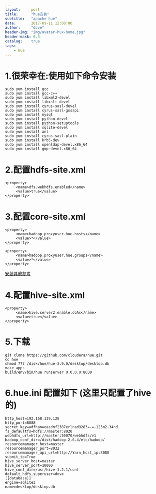 ```yaml
---
layout:     post
title:      "hue安装"	
subtitle:   "apache hue"			
date:       2017-09-11 12:00:00
author:     "dove"
header-img: "img/avatar-hux-home.jpg"  
header-mask: 0.3
catalog:    true
tags:
    - hue
---
```



# 1.很荣幸在:使用如下命令安装
	sudo yum install gcc
	sudo yum install gcc-c++
	sudo yum install libxml2-devel
	sudo yum install libxslt-devel
	sudo yum install cyrus-sasl-devel
	sudo yum install cyrus-sasl-gssapi
	sudo yum install mysql
	sudo yum install python-devel
	sudo yum install python-setuptools
	sudo yum install sqlite-devel
	sudo yum install ant
	sudo yum install cyrus-sasl-plain
	sudo yum install krb5-dev
	sudo yum install openldap-devel.x86_64
	sudo yum install gmp-devel.x86_64


# 2.配置hdfs-site.xml
	<property>
		 <name>dfs.webhdfs.enabled</name>
		 <value>true</value>
	</property>

# 3.配置core-site.xml
	<property>
		 <name>hadoop.proxyuser.hue.hosts</name>
		 <value>*</value>
	</property>
	 
	<property>
		 <name>hadoop.proxyuser.hue.groups</name>
		 <value>*</value>
	</property>

[安装其他参考](https://docs.hortonworks.com/HDPDocuments/HDP2/HDP-2.3.4/bk_installing_manually_book/content/configure_hdp_hue.html)


# 4.配置hive-site.xml
	<property>
		 <name>hive.server2.enable.doAs</name>
		 <value>true</value>
	</property>

# 5.下载
	git clone https://github.com/cloudera/hue.git
	cd hue
	chmod 777 /disk/hue/hue-3.9.0/desktop/desktop.db
	make apps
	build/env/bin/hue runserver 0.0.0.0:8000

# 6.hue.ini 配置如下  (这里只配置了hive的)
	http_host=192.168.139.128
	http_port=8888
	secret_key=adfhaoweasdnf2387erlnad9283=-=-123n2-34nd
	fs_defaultfs=hdfs://master:8020
	webhdfs_url=http://master:50070/webhdfs/v1
	hadoop_conf_dir=/disk/hadoop-2.6.4/etc/hadoop/
	resourcemanager_host=master
	resourcemanager_port=8032
	resourcemanager_api_url=http://Yarn_host_ip:8088
	submit_to=True
	hive_server_host=master
	hive_server_port=10000
	hive_conf_dir=/usr/hive-1.2.1/conf
	default_hdfs_superuser=dove
	[[database]]
	engine=sqlite3
	name=desktop/desktop.db

